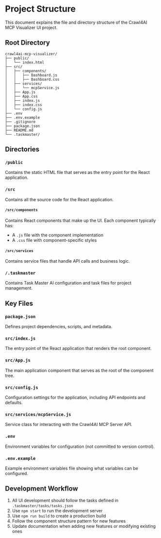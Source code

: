 # Project Structure

This document explains the file and directory structure of the Crawl4AI MCP Visualizer UI project.

## Root Directory

```
crawl4ai-mcp-visualizer/
├── public/
│   └── index.html
├── src/
│   ├── components/
│   │   ├── Dashboard.js
│   │   ├── Dashboard.css
│   ├── services/
│   │   └── mcpService.js
│   ├── App.js
│   ├── App.css
│   ├── index.js
│   ├── index.css
│   └── config.js
├── .env
├── .env.example
├── .gitignore
├── package.json
├── README.md
└── .taskmaster/
```

## Directories

### `/public`
Contains the static HTML file that serves as the entry point for the React application.

### `/src`
Contains all the source code for the React application.

#### `/src/components`
Contains React components that make up the UI. Each component typically has:
- A `.js` file with the component implementation
- A `.css` file with component-specific styles

#### `/src/services`
Contains service files that handle API calls and business logic.

### `/.taskmaster`
Contains Task Master AI configuration and task files for project management.

## Key Files

### `package.json`
Defines project dependencies, scripts, and metadata.

### `src/index.js`
The entry point of the React application that renders the root component.

### `src/App.js`
The main application component that serves as the root of the component tree.

### `src/config.js`
Configuration settings for the application, including API endpoints and defaults.

### `src/services/mcpService.js`
Service class for interacting with the Crawl4AI MCP Server API.

### `.env`
Environment variables for configuration (not committed to version control).

### `.env.example`
Example environment variables file showing what variables can be configured.

## Development Workflow

1. All UI development should follow the tasks defined in `.taskmaster/tasks/tasks.json`
2. Use `npm start` to run the development server
3. Use `npm run build` to create a production build
4. Follow the component structure pattern for new features
5. Update documentation when adding new features or modifying existing ones